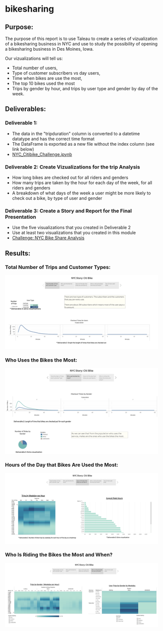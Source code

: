 # bikesharing

## Purpose:
The purpose of this report is to use Taleau to create a series of vizualization of a bikesharing business in NYC and use to study the possibility of opening a bikesharing business in Des Moines, Iowa.

Our vizualizations will tell us:
* Total number of users,
* Type of customer subscribers vs day users,
* Time when bikes are use the most, 
* The top 10 bikes used the most 
* Trips by gender by hour, and trips by user type and gender by day of the week.
## Deliverables:
### Deliverable 1: 
* The data in the "tripduration" column is converted to a datetime datatype and has the correct time format
* The DataFrame is exported as a new file without the index column (see link below)
* [NYC_Citibike_Challenge.ipynb](https://github.com/LucyPill/bikesharing/blob/main/NYC_Citibike_Challenge.ipynb)

### Deliverable 2: Create Vizualizations for the trip Analysis
* How long bikes are checked out for all riders and genders
* How many trips are taken by the hour for each day of the week, for all riders and genders
* A breakdown of what days of the week a user might be more likely to check out a bike, by type of user and gender

### Deliverable 3: Create a Story and Report for the Final Presentation
* Use the five visualizations that you created in Deliverable 2
* Use at least two visualizations that you created in this module
* [Challenge: NYC Bike Share Analysis](https://public.tableau.com/app/profile/lucy.e.pill/viz/ChallengeNYCBikeShareAnalysis/NYCStory)

## Results: 
### Total Number of Trips and Customer Types:
![Total_trips_customer_types.png](https://github.com/LucyPill/bikesharing/blob/main/Images/Total_trips_customer_types.png)

### Who Uses the Bikes the Most:
![Who uses the bikes the most.png](https://github.com/LucyPill/bikesharing/blob/main/Images/Who%20uses%20the%20bikes%20the%20most.png)

### Hours of the Day that Bikes Are Used the Most:
![Hours of heavy use.png](https://github.com/LucyPill/bikesharing/blob/main/Images/Hours%20of%20heavy%20use.png)

### Who Is Riding the Bikes the Most and When?
![who and when is riding the most.png](https://github.com/LucyPill/bikesharing/blob/main/Images/who%20and%20when%20is%20riding%20the%20most.png)
